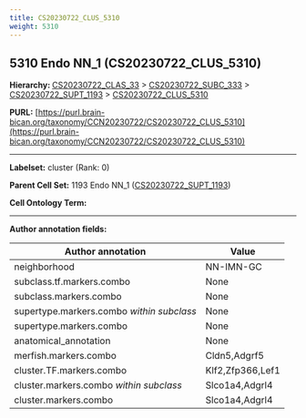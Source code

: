 ```yaml
---
title: CS20230722_CLUS_5310
weight: 5310
---
```

## 5310 Endo NN_1 (CS20230722_CLUS_5310)
<b>Hierarchy: </b>
[CS20230722_CLAS_33](../CS20230722_CLAS_33) >
[CS20230722_SUBC_333](../CS20230722_SUBC_333) >
[CS20230722_SUPT_1193](../CS20230722_SUPT_1193) >
[CS20230722_CLUS_5310](../CS20230722_CLUS_5310)

**PURL:** [https://purl.brain-bican.org/taxonomy/CCN20230722/CS20230722_CLUS_5310](https://purl.brain-bican.org/taxonomy/CCN20230722/CS20230722_CLUS_5310)

---


**Labelset:** cluster (Rank: 0)

**Parent Cell Set:** 1193 Endo NN_1 ([CS20230722_SUPT_1193](../CS20230722_SUPT_1193))



**Cell Ontology Term:** 

[MARKER GENES.]: #


---

[TRANSFERRED ANNOTATIONS.]: #


[AUTHOR ANNOTATION FIELDS.]: #


**Author annotation fields:**

| Author annotation | Value |
|-------------------|-------|
|neighborhood|NN-IMN-GC|
|subclass.tf.markers.combo|None|
|subclass.markers.combo|None|
|supertype.markers.combo _within subclass_|None|
|supertype.markers.combo|None|
|anatomical_annotation|None|
|merfish.markers.combo|Cldn5,Adgrf5|
|cluster.TF.markers.combo|Klf2,Zfp366,Lef1|
|cluster.markers.combo _within subclass_|Slco1a4,Adgrl4|
|cluster.markers.combo|Slco1a4,Adgrl4|
